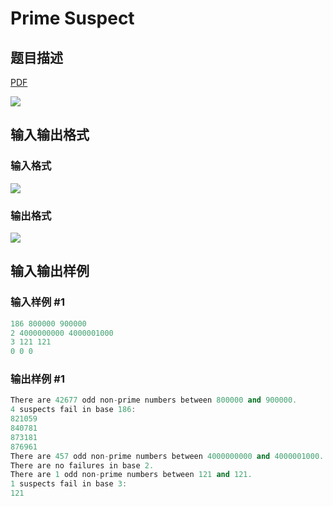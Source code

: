 # Prime Suspect

## 题目描述

[problemUrl]: https://uva.onlinejudge.org/index.php?option=com_onlinejudge&Itemid=8&category=21&page=show_problem&problem=1897

[PDF](https://uva.onlinejudge.org/external/109/p10956.pdf)

![](https://cdn.luogu.com.cn/upload/vjudge_pic/UVA10956/dc4e29d3981c4f224a850a387172891b0a2e58b7.png)

## 输入输出格式

### 输入格式

![](https://cdn.luogu.com.cn/upload/vjudge_pic/UVA10956/76be49d2a818dc2f5d5165a6c4df992f360c46db.png)

### 输出格式

![](https://cdn.luogu.com.cn/upload/vjudge_pic/UVA10956/6e039cbc4ae389117103d546a6541f459a0ec0c2.png)

## 输入输出样例

### 输入样例 #1

```cpp
186 800000 900000
2 4000000000 4000001000
3 121 121
0 0 0
```


### 输出样例 #1

```cpp
There are 42677 odd non-prime numbers between 800000 and 900000.
4 suspects fail in base 186:
821059
840781
873181
876961
There are 457 odd non-prime numbers between 4000000000 and 4000001000.
There are no failures in base 2.
There are 1 odd non-prime numbers between 121 and 121.
1 suspects fail in base 3:
121
```


